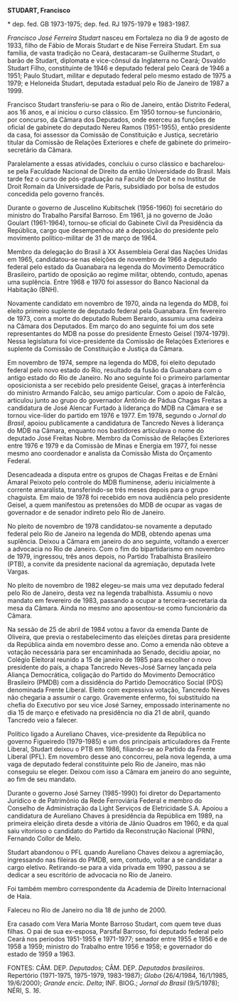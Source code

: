 **STUDART, Francisco**

\* dep. fed. GB 1973-1975; dep. fed. RJ 1975-1979 e 1983-1987.

*Francisco José Ferreira Studart* nasceu em Fortaleza no dia 9 de agosto
de 1933, filho de Fábio de Morais Studart e de Nise Ferreira Studart. Em
sua família, de vasta tradição no Ceará, destacaram-se Guilherme
Studart, o barão de Studart, diplomata e vice-cônsul da Inglaterra no
Ceará; Osvaldo Studart Filho, constituinte de 1946 e deputado federal
pelo Ceará de 1946 a 1951; Paulo Studart, militar e deputado federal
pelo mesmo estado de 1975 a 1979; e Heloneida Studart, deputada estadual
pelo Rio de Janeiro de 1987 a 1999.

Francisco Studart transferiu-se para o Rio de Janeiro, então Distrito
Federal, aos 16 anos, e aí iniciou o curso clássico. Em 1950 tornou-se
funcionário, por concurso, da Câmara dos Deputados, onde exerceu as
funções de oficial de gabinete do deputado Nereu Ramos (1951-1955),
então presidente da casa, foi assessor da Comissão de Constituição e
Justiça, secretário titular da Comissão de Relações Exteriores e chefe
de gabinete do primeiro-secretário da Câmara.

Paralelamente a essas atividades, concluiu o curso clássico e
bacharelou-se pela Faculdade Nacional de Direito da então Universidade
do Brasil. Mais tarde fez o curso de pós-graduação na Faculté de Droit e
no Institut de Droit Romain da Universidade de Paris, subsidiado por
bolsa de estudos concedida pelo governo francês.

Durante o governo de Juscelino Kubitschek (1956-1960) foi secretário do
ministro do Trabalho Parsifal Barroso. Em 1961, já no governo de João
Goulart (1961-1964), tornou-se oficial do Gabinete Civil da Presidência
da República, cargo que desempenhou até a deposição do presidente pelo
movimento político-militar de 31 de março de 1964.

Membro da delegação do Brasil à XX Assembleia Geral das Nações Unidas em
1965, candidatou-se nas eleições de novembro de 1966 a deputado federal
pelo estado da Guanabara na legenda do Movimento Democrático Brasileiro,
partido de oposição ao regime militar, obtendo, contudo, apenas uma
suplência. Entre 1968 e 1970 foi assessor do Banco Nacional da Habitação
(BNH).

Novamente candidato em novembro de 1970, ainda na legenda do MDB, foi
eleito primeiro suplente de deputado federal pela Guanabara. Em
fevereiro de 1973, com a morte do deputado Rubem Berardo, assumiu uma
cadeira na Câmara dos Deputados. Em março do ano seguinte foi um dos
sete representantes do MDB na posse do presidente Ernesto Geisel
(1974-1979). Nessa legislatura foi vice-presidente da Comissão de
Relações Exteriores e suplente da Comissão de Constituição e Justiça da
Câmara.

Em novembro de 1974, sempre na legenda do MDB, foi eleito deputado
federal pelo novo estado do Rio, resultado da fusão da Guanabara com o
antigo estado do Rio de Janeiro. No ano seguinte foi o primeiro
parlamentar oposicionista a ser recebido pelo presidente Geisel, graças
à interferência do ministro Armando Falcão, seu amigo particular. Com o
apoio de Falcão, articulou junto ao grupo do governador Antônio de Pádua
Chagas Freitas a candidatura de José Alencar Furtado à liderança do MDB
na Câmara e se tornou vice-líder do partido em 1976 e 1977. Em 1978,
segundo o *Jornal do Brasil*, apoiou publicamente a candidatura de
Tancredo Neves à liderança do MDB na Câmara, enquanto nos bastidores
articulava o nome do deputado José Freitas Nobre. Membro da Comissão de
Relações Exteriores entre 1976 e 1979 e da Comissão de Minas e Energia
em 1977, foi nesse mesmo ano coordenador e analista da Comissão Mista do
Orçamento Federal.

Desencadeada a disputa entre os grupos de Chagas Freitas e de Ernâni
Amaral Peixoto pelo controle do MDB fluminense, aderiu inicialmente à
corrente amaralista, transferindo-se três meses depois para o grupo
chaguista. Em maio de 1978 foi recebido em nova audiência pelo
presidente Geisel, a quem manifestou as pretensões do MDB de ocupar as
vagas de governador e de senador indireto pelo Rio de Janeiro.

No pleito de novembro de 1978 candidatou-se novamente a deputado federal
pelo Rio de Janeiro na legenda do MDB, obtendo apenas uma suplência.
Deixou a Câmara em janeiro do ano seguinte, voltando a exercer a
advocacia no Rio de Janeiro. Com o fim do bipartidarismo em novembro de
1979, ingressou, três anos depois, no Partido Trabalhista Brasileiro
(PTB), a convite da presidente nacional da agremiação, deputada Ivete
Vargas.

No pleito de novembro de 1982 elegeu-se mais uma vez deputado federal
pelo Rio de Janeiro, desta vez na legenda trabalhista. Assumiu o novo
mandato em fevereiro de 1983, passando a ocupar a terceira-secretaria da
mesa da Câmara. Ainda no mesmo ano aposentou-se como funcionário da
Câmara.

Na sessão de 25 de abril de 1984 votou a favor da emenda Dante de
Oliveira, que previa o restabelecimento das eleições diretas para
presidente da República ainda em novembro desse ano. Como a emenda não
obteve a votação necessária para ser encaminhada ao Senado, decidiu
apoiar, no Colégio Eleitoral reunido a 15 de janeiro de 1985 para
escolher o novo presidente do país, a chapa Tancredo Neves-José Sarney
lançada pela Aliança Democrática, coligação do Partido do Movimento
Democrático Brasileiro (PMDB) com a dissidência do Partido Democrático
Social (PDS) denominada Frente Liberal. Eleito com expressiva votação,
Tancredo Neves não chegaria a assumir o cargo. Gravemente enfermo, foi
substituído na chefia do Executivo por seu vice José Sarney, empossado
interinamente no dia 15 de março e efetivado na presidência no dia 21 de
abril, quando Tancredo veio a falecer.

Político ligado a Aureliano Chaves, vice-presidente da República no
governo Figueiredo (1979-1985) e um dos principais articuladores da
Frente Liberal, Studart deixou o PTB em 1986, filiando-se ao Partido da
Frente Liberal (PFL). Em novembro desse ano concorreu, pela nova
legenda, a uma vaga de deputado federal constituinte pelo Rio de
Janeiro, mas não conseguiu se eleger. Deixou com isso a Câmara em
janeiro do ano seguinte, ao fim de seu mandato.

Durante o governo José Sarney (1985-1990) foi diretor do Departamento
Jurídico e de Patrimônio da Rede Ferroviária Federal e membro do
Conselho de Administração da Light Serviços de Eletricidade S.A. Apoiou
a candidatura de Aureliano Chaves à presidência da República em 1989, na
primeira eleição direta desde a vitória de Jânio Quadros em 1960, e da
qual saiu vitorioso o candidato do Partido da Reconstrução Nacional
(PRN), Fernando Collor de Melo.

Studart abandonou o PFL quando Aureliano Chaves deixou a agremiação,
ingressando nas fileiras do PMDB, sem, contudo, voltar a se candidatar a
cargo eletivo. Retirando-se para a vida privada em 1990, passou a se
dedicar a seu escritório de advocacia no Rio de Janeiro.

Foi também membro correspondente da Academia de Direito Internacional de
Haia.

Faleceu no Rio de Janeiro no dia 18 de junho de 2000.

Era casado com Vera Maria Monte Barroso Studart, com quem teve duas
filhas. O pai de sua ex-esposa, Parsifal Barroso, foi deputado federal
pelo Ceará nos períodos 1951-1955 e 1971-1977; senador entre 1955 e 1956
e de 1958 a 1959; ministro do Trabalho entre 1956 e 1958; e governador
do estado de 1959 a 1963.

FONTES: CÂM. DEP. *Deputados*; CÂM. DEP. *Deputados brasileiros*.
Repertório (1971-1975, 1975-1979, 1983-1987); *Globo* (26/4/1984,
16/1/1985, 19/6/2000); *Grande encic. Delta*; INF. BIOG.; *Jornal do
Brasil* (9/5/1978); NÉRI, S. *16*.
